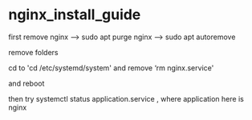 # nginx_install_guide

first remove nginx
--> sudo apt purge nginx
--> sudo apt autoremove 

remove folders 

cd to 'cd /etc/systemd/system'
and remove  ‘rm nginx.service'  

and reboot

then try   systemctl status application.service , where application here is nginx
